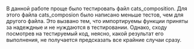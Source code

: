 В данной работе проще было тестировать файл cats_composition. Для этого файла cats_composion было написано меньше тестов, чем для другого файла. Это вызвано тем, что импортируемы функции приняты за надеждные и не нуждаются в тестировании. Однако, сходу посмотрев на тестируемый код, неясно, какой результат его выполнения, не получается предсказать все крайние случаи сразу.
